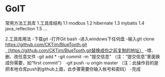# GoIT
常用方法工具库
1.工具库结构
1.1 modbus
1.2 hibernate
1.3 mybatis
1.4 java_reflection
1.5 ...

2.工具库用法
-下载git
-打开Git bash
-进入windows下任何盘
-输入git clone https://github.com/CKTim/BlueTooth.git（https://github.com/CKTim/BlueTooth.git替换成你之前复制的地址）
-增、删、改任意文件
-git add *
-git commit  -m  "提交信息"  （注：“提交信息”里面换成你需要，如“first commit”）
-git push -u origin master   （注：此操作目的是把本地仓库push到github上面，此步骤需要你输入帐号和密码）
-完成
